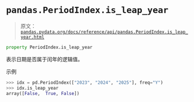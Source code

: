 # `pandas.PeriodIndex.is_leap_year`

> 原文：[`pandas.pydata.org/docs/reference/api/pandas.PeriodIndex.is_leap_year.html`](https://pandas.pydata.org/docs/reference/api/pandas.PeriodIndex.is_leap_year.html)

```py
property PeriodIndex.is_leap_year
```

表示日期是否属于闰年的逻辑值。

示例

```py
>>> idx = pd.PeriodIndex(["2023", "2024", "2025"], freq="Y")
>>> idx.is_leap_year
array([False,  True, False]) 
```
